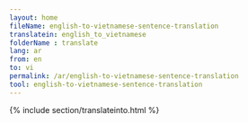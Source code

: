```yaml
---
layout: home
fileName: english-to-vietnamese-sentence-translation
translatein: english_to_vietnamese
folderName : translate
lang: ar
from: en
to: vi
permalink: /ar/english-to-vietnamese-sentence-translation
tool: english-to-vietnamese-sentence-translation
---
```

{% include section/translateinto.html %}